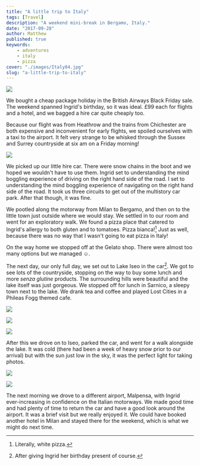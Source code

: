 ```yaml
---
title: "A little trip to Italy"
tags: [Travel]
description: "A weekend mini-break in Bergamo, Italy."
date: "2017-09-28"
author: Matthew
published: true
keywords:
    - adventures
    - italy
    - pizza
cover: "./images/Italy04.jpg"
slug: "a-little-trip-to-italy" 
---
```


![](./images/Italy01.jpg)

We bought a cheap package holiday in the British Airways Black Friday sale. The weekend spanned Ingrid's birthday, so it was ideal. £99 each for flights and a hotel, and we bagged a hire car quite cheaply too.

Because our flight was from Heathrow and the trains from Chichester are both expensive and inconvenient for early flights, we spoiled ourselves with a taxi to the airport. It felt very strange to be whisked through the Sussex and Surrey countryside at six am on a Friday morning!

![](./images/Italy02.jpg)

We picked up our little hire car. There were snow chains in the boot and we hoped we wouldn't have to use them. Ingrid set to understanding the mind boggling experience of driving on the right hand side of the road. I set to understanding the mind boggling experience of navigating on the right hand side of the road. It took us three circuits to get out of the multistory car park. After that though, it was fine.

We pootled along the motorway from Milan to Bergamo, and then on to the little town just outside where we would stay. We settled in to our room and went for an exploratory walk. We found a pizza place that catered to Ingrid's allergy to both gluten and to tomatoes. Pizza bianca![^1] Just as well, because there was no way that I wasn't going to eat pizza in Italy!

On the way home we stopped off at the Gelato shop. There were almost too many options but we managed &#x263a;. 

The next day, our only full day, we set out to Lake Iseo in the car[^2]. We got to see lots of the countryside, stopping on the way to buy some lunch and more _senza glutine_ products. The surrounding hills were beautiful and the lake itself was just gorgeous. We stopped off for lunch in Sarnico, a sleepy town next to the lake. We drank tea and coffee and played Lost Cities in a Phileas Fogg themed cafe.

![](./images/Italy03a.jpg)

![](./images/Italy03b.jpg)

![](./images/Italy05.jpg)

After this we drove on to Iseo, parked the car, and went for a walk alongside the lake. It was cold (there had been a week of heavy snow prior to our arrival) but with the sun just low in the sky, it was the perfect light for taking photos.

![](./images/Italy04.jpg)

![](./images/Italy06.jpg)

The next morning we drove to a different airport, Malpensa, with Ingrid ever-increasing in confidence on the Italian motorways. We made good time and had plenty of time to return the car and have a good look around the airport. It was a brief visit but we really enjoyed it. We could have booked another hotel in Milan and stayed there for the weekend, which is what we might do next time.

[^1]: Literally, white pizza.
[^2]: After giving Ingrid her birthday present of course.